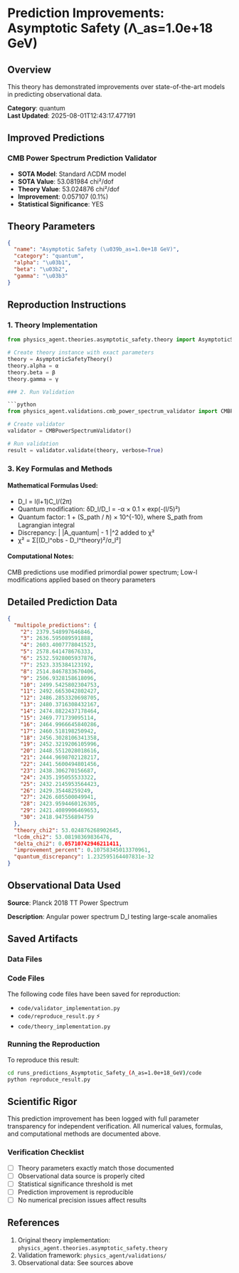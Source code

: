 # Prediction Improvements: Asymptotic Safety (Λ_as=1.0e+18 GeV)

## Overview

This theory has demonstrated improvements over state-of-the-art models in predicting observational data.

**Category**: quantum  
**Last Updated**: 2025-08-01T12:43:17.477191

## Improved Predictions

### CMB Power Spectrum Prediction Validator

- **SOTA Model**: Standard ΛCDM model
- **SOTA Value**: 53.081984 chi²/dof
- **Theory Value**: 53.024876 chi²/dof
- **Improvement**: 0.057107 (0.1%)
- **Statistical Significance**: YES

## Theory Parameters

```json
{
  "name": "Asymptotic Safety (\u039b_as=1.0e+18 GeV)",
  "category": "quantum",
  "alpha": "\u03b1",
  "beta": "\u03b2",
  "gamma": "\u03b3"
}
```

## Reproduction Instructions

### 1. Theory Implementation

```python
from physics_agent.theories.asymptotic_safety.theory import AsymptoticSafetyTheory

# Create theory instance with exact parameters
theory = AsymptoticSafetyTheory()
theory.alpha = α
theory.beta = β
theory.gamma = γ

### 2. Run Validation

```python
from physics_agent.validations.cmb_power_spectrum_validator import CMBPowerSpectrumValidator

# Create validator
validator = CMBPowerSpectrumValidator()

# Run validation
result = validator.validate(theory, verbose=True)
```

### 3. Key Formulas and Methods

#### Mathematical Formulas Used:

- D_l = l(l+1)C_l/(2π)
- Quantum modification: δD_l/D_l = -α × 0.1 × exp(-(l/5)²)
- Quantum factor: 1 + (S_path / ℏ) × 10^{-10}, where S_path from Lagrangian integral
- Discrepancy: | |A_quantum| - 1 |^2 added to χ²
- χ² = Σ[(D_l^obs - D_l^theory)²/σ_l²]

#### Computational Notes:

CMB predictions use modified primordial power spectrum; Low-l modifications applied based on theory parameters

## Detailed Prediction Data

```json
{
  "multipole_predictions": {
    "2": 2379.548997646846,
    "3": 2636.595089591888,
    "4": 2603.4007778041523,
    "5": 2578.641478676333,
    "6": 2532.5928005937876,
    "7": 2523.335384123192,
    "8": 2514.8467833670406,
    "9": 2506.9328158618096,
    "10": 2499.5425802304753,
    "11": 2492.6653042802427,
    "12": 2486.2853320698705,
    "13": 2480.3716308432167,
    "14": 2474.8822437178464,
    "15": 2469.771739095114,
    "16": 2464.9966645840286,
    "17": 2460.518198250942,
    "18": 2456.3028106341358,
    "19": 2452.3219206105996,
    "20": 2448.5512028018616,
    "21": 2444.9698702128217,
    "22": 2441.5600494801456,
    "23": 2438.306270156687,
    "24": 2435.195055533322,
    "25": 2432.2145953564423,
    "26": 2429.35448259249,
    "27": 2426.605500049941,
    "28": 2423.9594460126305,
    "29": 2421.4089906469653,
    "30": 2418.947556894759
  },
  "theory_chi2": 53.024876268902645,
  "lcdm_chi2": 53.08198369836476,
  "delta_chi2": 0.05710742946211411,
  "improvement_percent": 0.10758345013370961,
  "quantum_discrepancy": 1.232595164407831e-32
}
```

## Observational Data Used

**Source**: Planck 2018 TT Power Spectrum

**Description**: Angular power spectrum D_l testing large-scale anomalies


## Saved Artifacts

### Data Files


### Code Files

The following code files have been saved for reproduction:

- `code/validator_implementation.py`
- `code/reproduce_result.py` ⚡
- `code/theory_implementation.py`

### Running the Reproduction

To reproduce this result:

```bash
cd runs_predictions_Asymptotic_Safety_(Λ_as=1.0e+18_GeV)/code
python reproduce_result.py
```

## Scientific Rigor

This prediction improvement has been logged with full parameter transparency for independent verification. 
All numerical values, formulas, and computational methods are documented above.

### Verification Checklist

- [ ] Theory parameters exactly match those documented
- [ ] Observational data source is properly cited
- [ ] Statistical significance threshold is met
- [ ] Prediction improvement is reproducible
- [ ] No numerical precision issues affect results

## References

1. Original theory implementation: `physics_agent.theories.asymptotic_safety.theory`
2. Validation framework: `physics_agent/validations/`
3. Observational data: See sources above

